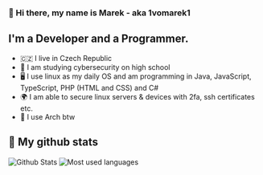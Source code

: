 ### 👋 Hi there, my name is Marek - aka 1vomarek1

## I'm a Developer and a Programmer.
- 🇨🇿 I live in Czech Republic
- 📘 I am studying cybersecurity on high school
- 🖥️ I use linux as my daily OS and am programming in Java, JavaScript, TypeScript, PHP (HTML and CSS) and C#
- 🌍 I am able to secure linux servers & devices with 2fa, ssh certificates etc.
- 🐧 I use Arch btw

  
## 🔧 My github stats
<img align="center" alt="Github Stats" src="https://github-readme-stats.codestackr.vercel.app/api?username=1vomarek1&show_icons=true&hide_border=true&theme=dracula" />

<img align="center" alt="Most used languages" src="https://github-readme-stats.vercel.app/api/top-langs/?username=1vomarek1&layout=compact&theme=dracula&show_icons=true&hide_border=true" />

[website]: https://vospel.cz
